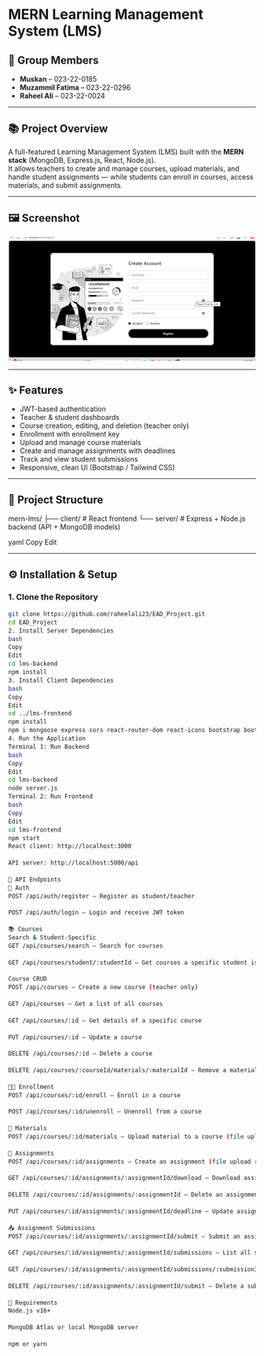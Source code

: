 # MERN Learning Management System (LMS)

## 👥 Group Members

- **Muskan** – 023-22-0185  
- **Muzammil Fatima** – 023-22-0296  
- **Raheel Ali** – 023-22-0024  

---

## 📚 Project Overview

A full-featured Learning Management System (LMS) built with the **MERN stack** (MongoDB, Express.js, React, Node.js).  
It allows teachers to create and manage courses, upload materials, and handle student assignments — while students can enroll in courses, access materials, and submit assignments.

---

## 🖼 Screenshot

![App Screenshot](https://raw.githubusercontent.com/raheelali23/EAD_Project/refs/heads/main/Screenshot%202025-07-01%20203748.png?raw=true)

---

## ✨ Features

- JWT-based authentication  
- Teacher & student dashboards  
- Course creation, editing, and deletion (teacher only)  
- Enrollment with enrollment key  
- Upload and manage course materials  
- Create and manage assignments with deadlines  
- Track and view student submissions  
- Responsive, clean UI (Bootstrap / Tailwind CSS)

---

## 📁 Project Structure

mern-lms/
├── client/ # React frontend
└── server/ # Express + Node.js backend (API + MongoDB models)

yaml
Copy
Edit

---

## ⚙️ Installation & Setup

### 1. Clone the Repository

```bash
git clone https://github.com/raheelali23/EAD_Project.git
cd EAD_Project
2. Install Server Dependencies
bash
Copy
Edit
cd lms-backend
npm install
3. Install Client Dependencies
bash
Copy
Edit
cd ../lms-frontend
npm install
npm i mongoose express cors react-router-dom react-icons bootstrap bootstrap-icons dotenv jsonwebtoken multer nodemon
4. Run the Application
Terminal 1: Run Backend
bash
Copy
Edit
cd lms-backend
node server.js
Terminal 2: Run Frontend
bash
Copy
Edit
cd lms-frontend
npm start
React client: http://localhost:3000

API server: http://localhost:5000/api

🧪 API Endpoints
🔐 Auth
POST /api/auth/register – Register as student/teacher

POST /api/auth/login – Login and receive JWT token

📚 Courses
Search & Student-Specific
GET /api/courses/search – Search for courses

GET /api/courses/student/:studentId – Get courses a specific student is enrolled in

Course CRUD
POST /api/courses – Create a new course (teacher only)

GET /api/courses – Get a list of all courses

GET /api/courses/:id – Get details of a specific course

PUT /api/courses/:id – Update a course

DELETE /api/courses/:id – Delete a course

DELETE /api/courses/:courseId/materials/:materialId – Remove a material from a course

🧑‍🏫 Enrollment
POST /api/courses/:id/enroll – Enroll in a course

POST /api/courses/:id/unenroll – Unenroll from a course

📁 Materials
POST /api/courses/:id/materials – Upload material to a course (file upload required)

📝 Assignments
POST /api/courses/:id/assignments – Create an assignment (file upload required)

GET /api/courses/:id/assignments/:assignmentId/download – Download assignment file

DELETE /api/courses/:id/assignments/:assignmentId – Delete an assignment

PUT /api/courses/:id/assignments/:assignmentId/deadline – Update assignment deadline

📤 Assignment Submissions
POST /api/courses/:id/assignments/:assignmentId/submit – Submit an assignment (file upload required)

GET /api/courses/:id/assignments/:assignmentId/submissions – List all submissions for an assignment

GET /api/courses/:id/assignments/:assignmentId/submissions/:submissionId/download – Download a student’s submission

DELETE /api/courses/:id/assignments/:assignmentId/submit – Delete a submission

🧰 Requirements
Node.js v16+

MongoDB Atlas or local MongoDB server

npm or yarn

